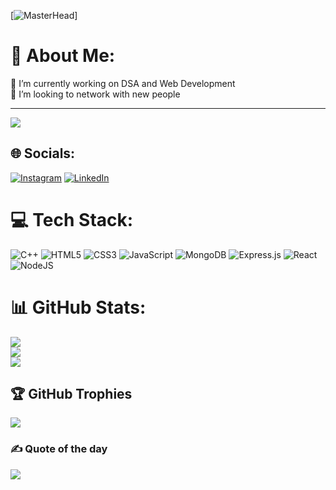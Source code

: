 [![MasterHead]([https://imgs.search.brave.com/qS5j8Q78V3OCfrGgPXjAYJxcDotX6qofNDEGiQgwsTs/rs:fit:1200:300:1/g:ce/aHR0cHM6Ly9taXIt/czMtY2RuLWNmLmJl/aGFuY2UubmV0L3By/b2plY3RfbW9kdWxl/cy9mcy81NGI2YzA2/ODA5NzU5OS41YjUw/YmNhNDc2YjliLmdp/Zg.gif](https://www.google.com/url?sa=i&url=https%3A%2F%2Fgifdb.com%2Fcoding&psig=AOvVaw1TdMgKcFnaks8JOMyenlbE&ust=1690721860007000&source=images&cd=vfe&opi=89978449&ved=0CBEQjRxqFwoTCOiS7PL7s4ADFQAAAAAdAAAAABAD))]


# 💫 About Me:
🌱 I’m currently working on DSA and Web Development<br>🤝 I’m looking to network with new people <br>

---
[![](https://visitcount.itsvg.in/api?id=guptaryan73&icon=2&color=0)](https://visitcount.itsvg.in)

## 🌐 Socials:
[![Instagram](https://img.shields.io/badge/Instagram-%23E4405F.svg?logo=Instagram&logoColor=white)](https://instagram.com/yetanotheraryan_) [![LinkedIn](https://img.shields.io/badge/LinkedIn-%230077B5.svg?logo=linkedin&logoColor=white)](https://linkedin.com/in/aryangupta0) 

# 💻 Tech Stack:
![C++](https://img.shields.io/badge/c++-%2300599C.svg?style=for-the-badge&logo=c%2B%2B&logoColor=white) 
![HTML5](https://img.shields.io/badge/html5-%23E34F26.svg?style=for-the-badge&logo=html5&logoColor=white) 
![CSS3](https://img.shields.io/badge/css3-%231572B6.svg?style=for-the-badge&logo=css3&logoColor=white) 
![JavaScript](https://img.shields.io/badge/javascript-%23323330.svg?style=for-the-badge&logo=javascript&logoColor=%23F7DF1E) 
![MongoDB](https://img.shields.io/badge/MongoDB-%234ea94b.svg?style=for-the-badge&logo=mongodb&logoColor=white) 
![Express.js](https://img.shields.io/badge/express.js-%23404d59.svg?style=for-the-badge&logo=express&logoColor=%2361DAFB) 
![React](https://img.shields.io/badge/react-%2320232a.svg?style=for-the-badge&logo=react&logoColor=%2361DAFB) 
![NodeJS](https://img.shields.io/badge/node.js-6DA55F?style=for-the-badge&logo=node.js&logoColor=white)
# 📊 GitHub Stats:
![](https://github-readme-stats.vercel.app/api?username=guptaryan73&theme=radical&hide_border=false&include_all_commits=true&count_private=false)<br/>
![](https://github-readme-streak-stats.herokuapp.com/?user=guptaryan73&theme=radical&hide_border=false)<br/>
![](https://github-readme-stats.vercel.app/api/top-langs/?username=guptaryan73&theme=radical&hide_border=false&include_all_commits=true&count_private=false&layout=compact)

## 🏆 GitHub Trophies
![](https://github-profile-trophy.vercel.app/?username=guptaryan73&theme=radical&no-frame=true&no-bg=false&margin-w=4)

### ✍️ Quote of the day
![](https://quotes-github-readme.vercel.app/api?type=horizontal&theme=radical)


